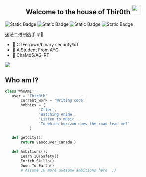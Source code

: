 <h2 align="Center">  Welcome to the house of Thir0th <img src="https://media.giphy.com/media/WUlplcMpOCEmTGBtBW/giphy.gif" width="30"> </h3>
<p> <img alt="Static Badge" src="https://img.shields.io/badge/Binary Security-purple"> <img alt="Static Badge" src="https://img.shields.io/badge/Java-orange">  <img alt="Static Badge" src="https://img.shields.io/badge/python-blue"> <img alt="Static Badge" src="https://img.shields.io/badge/C-green"> </p>




迷茫二进制选手 🤓🤣

- 🔭 CTFer/pwn/binary security/IoT
- 🌱 A Student From AYG
- 👯 ChaMd5/AG-RT

<img src = "https://github-readme-stats.vercel.app/api/top-langs/?username=MarikIshtar007&layout=compact">


 
 ## Who am I?
 ```python
 class WhoAmI:
 	user = 'Thir0th'
		current_work = 'Writing code'
		hobbies = [
				'Ctfer',
				'Watching Anime',
				'Listen to music'
				'To which horizon does the road lead me?'
			]
	
	def getCity():
		return Vancouver_Canada()
	
	def Ambitions():
		Learn IOTSafety()
		Enrich Skills()
		Down To Earth()
		# Assume 10 more awesome ambitions here  ;)
	
 ```
 

 
 

